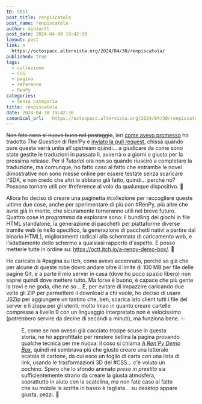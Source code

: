 ```yaml
---
ID: 5011
post_title: renpiscatola
post_name: renpiscatola
author: minioctt
post_date: 2024-04-30 19:42:30
layout: post
link: >
  https://octospacc.altervista.org/2024/04/30/renpiscatola/
published: true
tags:
  - collezione
  - CSS
  - pagina
  - reference
  - RenPy
categories:
  - Senza categoria
title: renpiscatola
date: 2024-04-30 19:42:30
canonical_url:   https://octospacc.altervista.org/2024/04/30/renpiscatola/
---
```

<!-- wp:paragraph -->
<p><s>Non fate caso al nuovo buco nel postaggio</s>, ieri <a href="https://octospacc.altervista.org/2024/04/28/renpitoniche-traduzioni/">come avevo promesso</a> ho tradotto <em>The Question</em> di Ren'Py e <a href="https://github.com/renpy/renpy/pull/5489">inviato la pull request</a>, chissà quando pure questa verrà unita all'upstream quindi... a giudicare da come sono state gestite le traduzioni in passato lì, avverrà o a giorni o giusto per la prossima release. Per il <em>Tutorial</em> ora non so quando riuscirò a completare la traduzione, ma comunque, ho fatto caso al fatto che entrambe le novel dimostrative non sono messe online per essere testate senza scaricare l'SDK, e non credo che altri lo abbiano già fatto, quindi... perché no? Possono tornare utili per #reference al volo da qualunque dispositivo. 🌚️</p>
<!-- /wp:paragraph -->

<!-- wp:paragraph -->
<p>Allora ho deciso di creare una paginetta #collezione per raccogliere queste ultime due cose, anche per sperimentare di più con #RenPy, più altre che avrei già in mente, che sicuramente torneranno utili nel breve futuro. Quattro cose <em>in programma</em> da esplorare sono: il bundling dei giochi in file HTML standalone, la generazione di pacchetti per piattaforme diverse tramite web (e nello specifico, la generazione di pacchetti nativi a partire dal binario HTML), miglioramenti radicali alla schermata di caricamento web, e l'adattamento dello schermo a qualsiasi rapporto d'aspetto. E posso metterle tutte in ordine su: <a href="https://octt.itch.io/a-renpy-demo-box/">https://octt.itch.io/a-renpy-demo-box/</a>. 🎰️</p>
<!-- /wp:paragraph -->

<!-- wp:paragraph -->
<p>Ho caricato la #pagina su Itch, come avevo accennato, perché so già che per alcune di queste robe dovrò andare oltre il limite di 100 MB per file delle pagine Git, e a parte il mio server in casa (dove ho poco spazio libero) non saprei quindi dove mettere tutto. Ma forse è buono, è capace che più gente la trovi e ne goda, che ne so... E, per evitare di impazzire caricando due volte gli ZIP per permettere il download a chi vuole, ho deciso di usare JSZip per aggiungere un tastino che, beh, scarica lato client tutti i file del server e li zippa per gli utenti; molto lmao in quanto creare cartelle compresse a livello 9 con un linguaggio interpretato non è velocissimo (potrebbero servire da decine di secondi a minuti), ma funziona bene. ✨️</p>
<!-- /wp:paragraph -->

<!-- wp:paragraph -->
<p></p>
<!-- /wp:paragraph -->

<!-- wp:image {"id":5018,"sizeSlug":"large","linkDestination":"none"} -->
<figure class="wp-block-image size-large"><img src="{{site.cdnurl}}/assets/uploads/2024/04/wp-17144977164792210244852278806705-960x995.jpg" alt="" class="wp-image-5018"/><figcaption class="wp-element-caption">E, come se non avessi già cacciato troppe scuse in questa storia, ne ho approfittato per rendere bellina la pagina provando qualche tecnica per me nuova: il coso si chiama <a href="https://octt.itch.io/a-renpy-demo-box/"><em>A Ren'Py Demo Box</em></a>, quindi mi sembrava più che giusto creare una letterale scatola di cartone, da cui esce un foglio di carta con una lista di link, usando le trasformazioni 3D del #CSS... c'è voluto un pochino. Spero che lo sfondo animato <em>preso in prestito</em> sia sufficientemente strano da creare la giusta atmosfera, soprattutto in aiuto con la scatolina, ma non fate caso al fatto che su mobile la scritta in basso è tagliata... su desktop appare giusta, pezzi. 😤️</figcaption></figure>
<!-- /wp:image -->